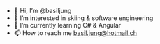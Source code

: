 - 👋 Hi, I’m @basiljung
- 👀 I’m interested in skiing & software engineering
- 🌱 I’m currently learning C# & Angular
- 📫 How to reach me basil.jung@hotmail.ch
